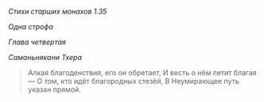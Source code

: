 *Стихи старших монахов 1\.35*

*Одна строфа*

*Глава четвертая*

*Саманьнякани Тхера*

> Алкая благоденствия, его он обретает,
> И весть о нём летит благая —
> О том, кто идёт благородных стезёй,
> В Неумирающее путь указан прямой\.